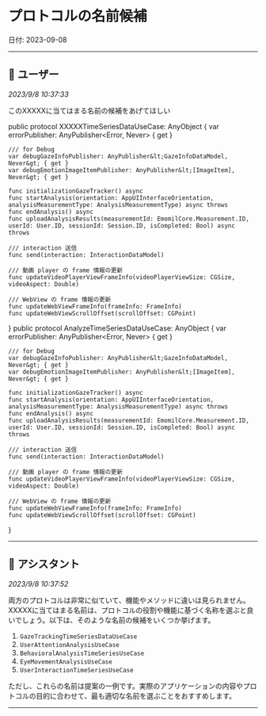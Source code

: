 # プロトコルの名前候補

日付: 2023-09-08

---

## 👤 ユーザー
*2023/9/8 10:37:33*

このXXXXXに当てはまる名前の候補をあげてほしい

public protocol XXXXXTimeSeriesDataUseCase: AnyObject {
    var errorPublisher: AnyPublisher&lt;Error, Never&gt; { get }

    /// for Debug
    var debugGazeInfoPublisher: AnyPublisher&lt;GazeInfoDataModel, Never&gt; { get }
    var debugEmotionImageItemPublisher: AnyPublisher&lt;[ImageItem], Never&gt; { get }

    func initializationGazeTracker() async
    func startAnalysis(orientation: AppUIInterfaceOrientation, analysisMeasurementType: AnalysisMeasurementType) async throws
    func endAnalysis() async
    func uploadAnalysisResults(measurementId: EmomilCore.Measurement.ID, userId: User.ID, sessionId: Session.ID, isCompleted: Bool) async throws

    /// interaction 送信
    func send(interaction: InteractionDataModel)

    /// 動画 player の frame 情報の更新
    func updateVideoPlayerViewFrameInfo(videoPlayerViewSize: CGSize, videoAspect: Double)

    /// WebView の frame 情報の更新
    func updateWebViewFrameInfo(frameInfo: FrameInfo)
    func updateWebViewScrollOffset(scrollOffset: CGPoint)
}
public protocol AnalyzeTimeSeriesDataUseCase: AnyObject {
    var errorPublisher: AnyPublisher&lt;Error, Never&gt; { get }

    /// for Debug
    var debugGazeInfoPublisher: AnyPublisher&lt;GazeInfoDataModel, Never&gt; { get }
    var debugEmotionImageItemPublisher: AnyPublisher&lt;[ImageItem], Never&gt; { get }

    func initializationGazeTracker() async
    func startAnalysis(orientation: AppUIInterfaceOrientation, analysisMeasurementType: AnalysisMeasurementType) async throws
    func endAnalysis() async
    func uploadAnalysisResults(measurementId: EmomilCore.Measurement.ID, userId: User.ID, sessionId: Session.ID, isCompleted: Bool) async throws

    /// interaction 送信
    func send(interaction: InteractionDataModel)

    /// 動画 player の frame 情報の更新
    func updateVideoPlayerViewFrameInfo(videoPlayerViewSize: CGSize, videoAspect: Double)

    /// WebView の frame 情報の更新
    func updateWebViewFrameInfo(frameInfo: FrameInfo)
    func updateWebViewScrollOffset(scrollOffset: CGPoint)
}

---

## 🤖 アシスタント
*2023/9/8 10:37:52*

両方のプロトコルは非常に似ていて、機能やメソッドに違いは見られません。XXXXXに当てはまる名前は、プロトコルの役割や機能に基づく名称を選ぶと良いでしょう。以下は、そのような名前の候補をいくつか挙げます。

1. `GazeTrackingTimeSeriesDataUseCase`
2. `UserAttentionAnalysisUseCase`
3. `BehavioralAnalysisTimeSeriesUseCase`
4. `EyeMovementAnalysisUseCase`
5. `UserInteractionTimeSeriesUseCase`

ただし、これらの名前は提案の一例です。実際のアプリケーションの内容やプロトコルの目的に合わせて、最も適切な名前を選ぶことをおすすめします。

---

